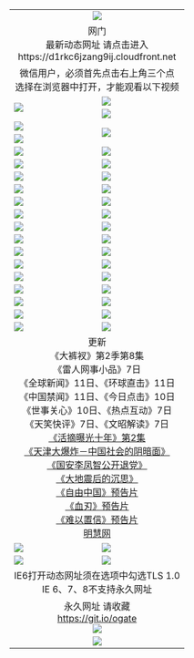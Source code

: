 ﻿<table>
  <tr></tr>
  <tr><td colspan=2 align=center><img src="https://cloud.githubusercontent.com/assets/11880933/13434984/f430fae2-e012-11e5-814f-c2df1e82b247.jpg" /></td></tr>
  <tr><td colspan=2 align=center>网门<br>最新动态网址 请点击进入
<br>https://d1rkc6jzang9ij.cloudfront.net
    </td>
  </tr>
  <tr>
    <td colspan=2 align=center>微信用户，必须首先点击右上角三个点<br>选择在浏览器中打开，才能观看以下视频</td>
  </tr>
  <tr>
    <td rowspan=2><a href="https://d1rkc6jzang9ij.cloudfront.net/ogUP.aspx?name=11DKC.mp4&count=T:2,2:8,1:16&from=github" target="_blank"><img src="https://d1rkc6jzang9ij.cloudfront.net/Up/11DKC1.jpg" /></a></td> 
    <td><div><a href="https://d1rkc6jzang9ij.cloudfront.net/ogUP.aspx?name=LRWS.mp4&count=7B:9,6B:44,5A:10,5B:35,4A:14,4B:19,3A:10,3B:26,2A:16,2B:21,1A:23,1B:29&current=7B:9" target="_blank"><img src="https://d1rkc6jzang9ij.cloudfront.net/Up/LRWS.jpg" /></a></td>
   </tr>
  <tr>
    <td><a href="https://d1rkc6jzang9ij.cloudfront.net/ogNiceVedio.aspx" target="_blank"><img src="https://d1rkc6jzang9ij.cloudfront.net/Up/11TGKDY.jpg" /></a></td>
  </tr>
  <tr>
    <td><a href="https://d1rkc6jzang9ij.cloudfront.net/ogUP.aspx?name=JQR.mp4&count=2" target="_blank"><img src="https://d1rkc6jzang9ij.cloudfront.net/Up/JQR.jpg" /></a></td>   
    <td rowspan=2><a href="https://d1rkc6jzang9ij.cloudfront.net/ogUP.aspx?name=JP.mp4&count=9" target="_blank"><img src="https://d1rkc6jzang9ij.cloudfront.net/Up/JP.jpg" /></td>
  </tr>
  <tr>
    <td><a href="https://d1rkc6jzang9ij.cloudfront.net/ogUP.aspx?name=WH.mp4" target="_blank"><img src="https://d1rkc6jzang9ij.cloudfront.net/Up/WH.jpg" /></a></td>
  </tr>
  <tr>
    <td><a href="https://d1rkc6jzang9ij.cloudfront.net/ogUP.aspx?name=SSZJ.mp4&count=480P:9,S:2" target="_blank"><img src="https://d1rkc6jzang9ij.cloudfront.net/Up/SSZJ.jpg" /></a></td>
    <td><a href="https://d1rkc6jzang9ij.cloudfront.net/ogUP.aspx?name=ZY.mp4&count=2015:16" target="_blank"><img src="https://d1rkc6jzang9ij.cloudfront.net/Up/ZY.jpg" /></a</td>
  </tr>
  <tr>
    <td><a href="https://d1rkc6jzang9ij.cloudfront.net/ogUP.aspx?name=XTFY.mp4&count=B:2,A:24" target="_blank"><img src="https://d1rkc6jzang9ij.cloudfront.net/Up/XTFY.jpg" /></a></td>
    <td><a href="https://d1rkc6jzang9ij.cloudfront.net/ogUP.aspx?name=1XQK.mp4&count=13" target="_blank"><img src="https://d1rkc6jzang9ij.cloudfront.net/Up/1XQK.jpg" /></a</td>
  </tr>
  <tr>
    <td><a href="https://d1rkc6jzang9ij.cloudfront.net/ogUP.aspx?name=1LYF.mp4&count=2" target="_blank"><img src="https://d1rkc6jzang9ij.cloudfront.net/Up/1LYF0.jpg" /></a></td>
    <td><a href="https://d1rkc6jzang9ij.cloudfront.net/ogUP.aspx?name=1ZGC.mp4&count=6" target="_blank"><img src="https://d1rkc6jzang9ij.cloudfront.net/Up/1ZGC0.jpg" /></a></td>
  </tr>
  <tr>
    <td><a href="https://d1rkc6jzang9ij.cloudfront.net/ogUP.aspx?name=1ZKM.mp4&count=3&current=3" target="_blank"><img src="https://d1rkc6jzang9ij.cloudfront.net/Up/1ZKM0.jpg" /></a></td>  
    <td><a href="https://d1rkc6jzang9ij.cloudfront.net/ogUP.aspx?name=1WWY.mp4&count=6&current=6" target="_blank"><img src="https://d1rkc6jzang9ij.cloudfront.net/Up/1WWY0.jpg" /></a></td>
  </tr>
  <tr>
    <td><a href="https://d1rkc6jzang9ij.cloudfront.net/ogUP.aspx?name=10JGY.mp4&count=3" target="_blank"><img src="https://d1rkc6jzang9ij.cloudfront.net/Up/10JGY0.jpg" /></a></td>
    <td><a href="https://d1rkc6jzang9ij.cloudfront.net/ogUP.aspx?name=10CYS.mp4&count=2" target="_blank"><img src="https://d1rkc6jzang9ij.cloudfront.net/Up/10CYS0.jpg" /></a></td>
  </tr>
  <tr>
    <td><a href="https://d1rkc6jzang9ij.cloudfront.net/ogUP.aspx?name=4SQQ.mp4&count=201603:9,201602:20,201601:21&current=201603:9" target="_blank"><img src="https://d1rkc6jzang9ij.cloudfront.net/Up/4SQQ0.jpg"/></a></td>
    <td><a href="https://d1rkc6jzang9ij.cloudfront.net/ogUP.aspx?name=4SHQ.mp4&count=201603:11,201602:27,201601:28&current=201603:11" target="_blank"><img src="https://d1rkc6jzang9ij.cloudfront.net/Up/4SHQ0.jpg"/></a></td>
  </tr>
  <tr>
    <td><a href="https://d1rkc6jzang9ij.cloudfront.net/ogUP.aspx?name=4SZG.mp4&count=201603:10,201602:21,201601:23&current=201603:10" target="_blank"><img src="https://d1rkc6jzang9ij.cloudfront.net/Up/4SZG0.jpg"/></a></td>
    <td><a href="https://d1rkc6jzang9ij.cloudfront.net/ogUP.aspx?name=4SDJ.mp4&count=201603A:9,201603B:6,201602A:24,201602B:7,201601A:48,201601B:6&current=201603A:9" target="_blank"><img src="https://d1rkc6jzang9ij.cloudfront.net/Up/4SDJ0.jpg"/></a></td>
  </tr>
  <tr>
    <td><a href="https://d1rkc6jzang9ij.cloudfront.net/ogUP.aspx?name=4SGX.mp4&count=201603:2&current=201603:2" target="_blank"><img src="https://d1rkc6jzang9ij.cloudfront.net/Up/4SGX0.jpg"/></a></td>
    <td><a href="https://d1rkc6jzang9ij.cloudfront.net/ogUP.aspx?name=4SHD.mp4&count=201603:3&current=201603:1" target="_blank"><img src="https://d1rkc6jzang9ij.cloudfront.net/Up/4SHD0.jpg"/></a></td>
  </tr>
  <tr>
    <td><a href="https://d1rkc6jzang9ij.cloudfront.net/ogUP.aspx?name=4CTX.mp4&count=201603:2,201602:3,201601:4&current=201603:2" target="_blank"><img src="https://d1rkc6jzang9ij.cloudfront.net/Up/4CTX0.jpg"/></a></td>
    <td><a href="https://d1rkc6jzang9ij.cloudfront.net/ogUP.aspx?name=4CWZ.mp4&count=201603:1,201602:4,201601:4&current=201603:1" target="_blank"><img src="https://d1rkc6jzang9ij.cloudfront.net/Up/4CWZ0.jpg"/></a></td>
  </tr>
  <tr>
    <td><a href="https://d1rkc6jzang9ij.cloudfront.net/onUP.aspx?name=https://d2t6x1lwzcff38.cloudfront.net/" target="_blank"><img src="https://d1rkc6jzang9ij.cloudfront.net/Up/0DTW.jpg"/></a></td>
    <td><a href="https://d1rkc6jzang9ij.cloudfront.net/onUP.aspx?name=https://d240ns8up8earz.cloudfront.net/acenter/" target="_blank"><img src="https://d1rkc6jzang9ij.cloudfront.net/Up/0TDW.jpg" /></a></td>
  </tr>
  <tr>
    <td><a href="https://d1rkc6jzang9ij.cloudfront.net/onUP.aspx?name=https://d4508d6vomz2p.cloudfront.net/gb/nsc413.htm" target="_blank"><img src="https://d1rkc6jzang9ij.cloudfront.net/Up/0DJY.jpg" /></a></td>
    <td><a href="https://d1rkc6jzang9ij.cloudfront.net/onUP.aspx?name=https://d3bxwq7vzudb5l.cloudfront.net/xtr/gb/prog204.html" target="_blank"><img src="https://d1rkc6jzang9ij.cloudfront.net/Up/0XTR.jpg" /></a></td>
  </tr>
  <tr>
    <td><a href="https://d1rkc6jzang9ij.cloudfront.net/onUP.aspx?name=https://d3aj00iefsmfgc.cloudfront.net/" target="_blank"><img src="https://d1rkc6jzang9ij.cloudfront.net/Up/0MHW.jpg" /></a></td>
    <td><a href="https://d1rkc6jzang9ij.cloudfront.net/onUP.aspx?name=https://d1sbg9daat0zu5.cloudfront.net/" target="_blank"><img src="https://d1rkc6jzang9ij.cloudfront.net/Up/0ZJW.jpg" /></a></td>
  </tr>
  <tr>
    <td><a href="https://d1rkc6jzang9ij.cloudfront.net/ogUP.aspx?name=0FG.zip" target="_blank"><img src="https://d1rkc6jzang9ij.cloudfront.net/Up/0FG.jpg" /></a></td>
    <td><a href="https://d1rkc6jzang9ij.cloudfront.net/ogUP.aspx?name=0FGA.apk" target="_blank"><img src="https://d1rkc6jzang9ij.cloudfront.net/Up/0FGA.jpg" /></a></td>
  </tr>
  <tr>
    <td><a href="https://d1rkc6jzang9ij.cloudfront.net/ogUP.aspx?name=0U.zip" target="_blank"><img src="https://d1rkc6jzang9ij.cloudfront.net/Up/0U.jpg" /></a></td>
    <td><a href="https://d1rkc6jzang9ij.cloudfront.net/ogUP.aspx?name=0UA.apk" target="_blank"><img src="https://d1rkc6jzang9ij.cloudfront.net/Up/0UA.jpg" /></a></td>
  </tr>
  <tr>
    <td><a href="https://d1rkc6jzang9ij.cloudfront.net/ogUP.aspx?name=0iPPOTV.zip" target="_blank"><img src="https://d1rkc6jzang9ij.cloudfront.net/Up/0iPPOTV.jpg" /></a></td>
    <td><a href="https://d1rkc6jzang9ij.cloudfront.net/ogUP.aspx?name=0iNTD.apk" target="_blank"><img src="https://d1rkc6jzang9ij.cloudfront.net/Up/0iNTD.jpg" /></a></td>
  </tr>
  <tr>
    <td colspan=2 align=center>更新<br>
      《大裤衩》第2季第8集<br>
      《雷人网事小品》7日<br>
      《全球新闻》11日、《环球直击》11日<br>
      《中国禁闻》11日、《今日点击》10日<br>
      《世事关心》10日、《热点互动》7日<br>
      《天笑快评》7日、《文昭解读》7日<br>
      <a href="https://d1rkc6jzang9ij.cloudfront.net/ogUP.aspx?name=SSZJ.mp4&count=480P:9,S:2&current=S:2" target="_blank">《活摘曝光十年》第2集</a><br>
      <a href="https://d1rkc6jzang9ij.cloudfront.net/ogUP.aspx?name=4TJDBZ.mp4" target="_blank">《天津大爆炸－中国社会的阴暗面》</a><br>
      <a href="https://d1rkc6jzang9ij.cloudfront.net/ogUP.aspx?name=4LFZ.mp4" target="_blank">《国安李凤智公开退党》</a><br>
      <a href="https://d1rkc6jzang9ij.cloudfront.net/ogUP.aspx?name=4DDZHDCS.mp4" target="_blank">《大地震后的沉思》</a><br>
      <a href="https://d1rkc6jzang9ij.cloudfront.net/ogUP.aspx?name=11ZYZG0.mp4" target="_blank">《自由中国》预告片</a><br>
      <a href="https://d1rkc6jzang9ij.cloudfront.net/ogUP.aspx?name=11XR.mp4" target="_blank">《血刃》预告片</a><br>
      <a href="https://d1rkc6jzang9ij.cloudfront.net/ogUP.aspx?name=11NYZX.mp4&count=2" target="_blank">《难以置信》预告片</a><br>
      <a href="https://d1rkc6jzang9ij.cloudfront.net/onUP.aspx?name=https://www.minghui.org/" target="_blank">明慧网</a></td>
    </td>
  </tr>
  <tr>
    <td><a href="https://d1rkc6jzang9ij.cloudfront.net/ogNice.aspx" target="_blank"><img src="https://d1rkc6jzang9ij.cloudfront.net/Up/0WCYY.jpg" /></a></td>
    <td><a href="https://d1rkc6jzang9ij.cloudfront.net/onCO.aspx?ob=600%E4%BA%8B%E7%89%A9&op=%E5%A2%9E%E5%88%A0%E6%94%B9&args=WH1~%23%E7%B1%BB%E5%9E%8B6%E6%96%B0%E9%97%BB%7c%23%E7%B1%BB%E5%9E%8B6%E8%AF%84%E8%AE%BA&mode=" target="_blank"><img src="https://d1rkc6jzang9ij.cloudfront.net/Up/0WZTT.jpg" /></a></td> 
  </tr>
  <tr>
    <td><a href="https://d1rkc6jzang9ij.cloudfront.net/ogDY.aspx" target="_blank"><img src="https://d1rkc6jzang9ij.cloudfront.net/Up/0FK.jpg" /></a></td>
    <td><a href="https://d1rkc6jzang9ij.cloudfront.net/ogST.aspx" target="_blank"><img src="https://d1rkc6jzang9ij.cloudfront.net/Up/0ST.jpg" /></a></td> 
  </tr>
  <tr>
    <td colspan=2 align=center>IE6打开动态网址须在选项中勾选TLS 1.0<br/>IE 6、7、8不支持永久网址<br/>
      <!--微信可扫描以下临时二维码<br/>https://bit.ly/1mBQHW8<br/><a href="https://d1rkc6jzang9ij.cloudfront.net/Up/0WMGDL3.png" target="_blank"><img src="https://d1rkc6jzang9ij.cloudfront.net/Up/0WMGD3.png"/></a><br-->
  </tr>
  <tr>
    <td colspan=2 align=center>永久网址 请收藏<br/><a href="https://git.io/ogate" target="_blank">https://git.io/ogate</a><br/><a href="https://d1rkc6jzang9ij.cloudfront.net/Up/0WMGDL2.png" target="_blank"><img src="https://d1rkc6jzang9ij.cloudfront.net/Up/0WMGD2.png"/></a></td>
  </tr>
  <tr>
    <td colspan=2 align=center><a href="https://d1rkc6jzang9ij.cloudfront.net/ogUP.aspx?name=0oGate.apk" target="_blank"><img src="https://d1rkc6jzang9ij.cloudfront.net/Up/0WMAZ.jpg" /></a></td>
  </tr>
  <!--tr>
    <td colspan=2 align=center>可能失效的动态网址
    </td>
  </tr-->
</table>
